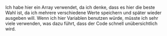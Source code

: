 Ich habe hier ein Array verwendet, da ich denke, dass es hier die beste Wahl ist, da ich mehrere verschiedene Werte speichern und später wieder ausgeben will.
Wenn ich hier Variablen benutzen würde, müsste ich sehr viele verwenden, was dazu führt, dass der Code schnell unübersichtlich wird.
